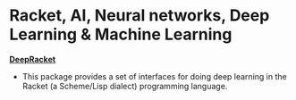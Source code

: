 # Racket, AI,  Neural networks, Deep Learning & Machine Learning


**[DeepRacket](https://github.com/charlescearl/DeepRacket)** 
* This package provides a set of interfaces for doing deep learning in the Racket (a Scheme/Lisp dialect) programming language.

